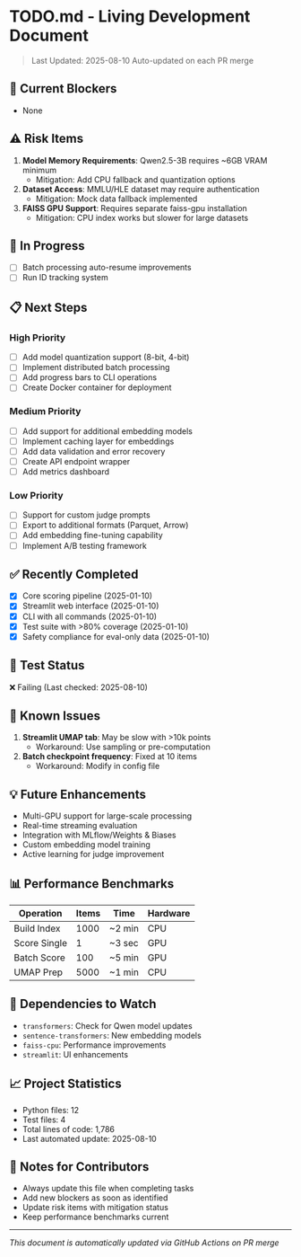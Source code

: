 # TODO.md - Living Development Document

> Last Updated: 2025-08-10
> Auto-updated on each PR merge

## 🚨 Current Blockers
- None

## ⚠️ Risk Items
1. **Model Memory Requirements**: Qwen2.5-3B requires ~6GB VRAM minimum
   - Mitigation: Add CPU fallback and quantization options
2. **Dataset Access**: MMLU/HLE dataset may require authentication
   - Mitigation: Mock data fallback implemented
3. **FAISS GPU Support**: Requires separate faiss-gpu installation
   - Mitigation: CPU index works but slower for large datasets

## 🔄 In Progress
- [ ] Batch processing auto-resume improvements
- [ ] Run ID tracking system

## 📋 Next Steps

### High Priority
- [ ] Add model quantization support (8-bit, 4-bit)
- [ ] Implement distributed batch processing
- [ ] Add progress bars to CLI operations
- [ ] Create Docker container for deployment

### Medium Priority
- [ ] Add support for additional embedding models
- [ ] Implement caching layer for embeddings
- [ ] Add data validation and error recovery
- [ ] Create API endpoint wrapper
- [ ] Add metrics dashboard

### Low Priority
- [ ] Support for custom judge prompts
- [ ] Export to additional formats (Parquet, Arrow)
- [ ] Add embedding fine-tuning capability
- [ ] Implement A/B testing framework

## ✅ Recently Completed
- [x] Core scoring pipeline (2025-01-10)
- [x] Streamlit web interface (2025-01-10)
- [x] CLI with all commands (2025-01-10)
- [x] Test suite with >80% coverage (2025-01-10)
- [x] Safety compliance for eval-only data (2025-01-10)

## 🧪 Test Status
❌ Failing (Last checked: 2025-08-10)

## 🐛 Known Issues
1. **Streamlit UMAP tab**: May be slow with >10k points
   - Workaround: Use sampling or pre-computation
2. **Batch checkpoint frequency**: Fixed at 10 items
   - Workaround: Modify in config file

## 💡 Future Enhancements
- Multi-GPU support for large-scale processing
- Real-time streaming evaluation
- Integration with MLflow/Weights & Biases
- Custom embedding model training
- Active learning for judge improvement

## 📊 Performance Benchmarks
| Operation | Items | Time | Hardware |
|-----------|-------|------|----------|
| Build Index | 1000 | ~2 min | CPU |
| Score Single | 1 | ~3 sec | GPU |
| Batch Score | 100 | ~5 min | GPU |
| UMAP Prep | 5000 | ~1 min | CPU |

## 🔗 Dependencies to Watch
- `transformers`: Check for Qwen model updates
- `sentence-transformers`: New embedding models
- `faiss-cpu`: Performance improvements
- `streamlit`: UI enhancements


## 📈 Project Statistics
- Python files: 12
- Test files: 4
- Total lines of code: 1,786
- Last automated update: 2025-08-10

## 📝 Notes for Contributors
- Always update this file when completing tasks
- Add new blockers as soon as identified
- Update risk items with mitigation status
- Keep performance benchmarks current

---
*This document is automatically updated via GitHub Actions on PR merge*